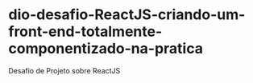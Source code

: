 # dio-desafio-ReactJS-criando-um-front-end-totalmente-componentizado-na-pratica
Desafio de Projeto sobre ReactJS
